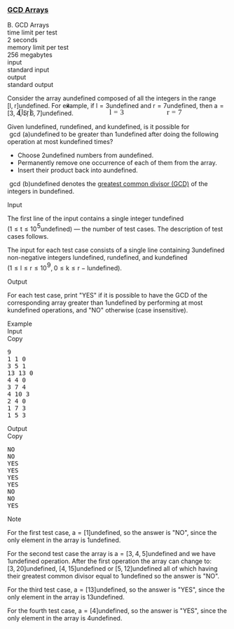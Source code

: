 <h3><a href="https://codeforces.com/contest/1629/problem/B" target="_blank" rel="noopener noreferrer">GCD Arrays</a></h3>
<div class="header"><div class="title">B. GCD Arrays</div><div class="time-limit"><div class="property-title">time limit per test</div>2 seconds</div><div class="memory-limit"><div class="property-title">memory limit per test</div>256 megabytes</div><div class="input-file input-standard"><div class="property-title">input</div>standard input</div><div class="output-file output-standard"><div class="property-title">output</div>standard output</div></div><div><p>Consider the array <span class="MathJax_Preview" style="color: inherit;"><span class="MJXp-math" id="MJXp-Span-1"><span class="MJXp-mi MJXp-italic" id="MJXp-Span-2">a</span></span></span><span class="MathJax MathJax_Processed" id="MathJax-Element-1-Frame" tabindex="0" style=""><nobr><span class="math" id="MathJax-Span-1"><span style="display: inline-block; position: relative; width: 0em; height: 0px; font-size: 122%;"><span style="position: absolute;"><span class="mrow" id="MathJax-Span-2"><span class="mi" id="MathJax-Span-3" style="font-family: MathJax_Math-italic;">a</span></span></span></span></span></nobr></span>undefined composed of all the integers in the range <span class="MathJax_Preview" style="color: inherit;"><span class="MJXp-math" id="MJXp-Span-3"><span class="MJXp-mo" id="MJXp-Span-4" style="margin-left: 0em; margin-right: 0em;">[</span><span class="MJXp-mi MJXp-italic" id="MJXp-Span-5">l</span><span class="MJXp-mo" id="MJXp-Span-6" style="margin-left: 0em; margin-right: 0.222em;">,</span><span class="MJXp-mi MJXp-italic" id="MJXp-Span-7">r</span><span class="MJXp-mo" id="MJXp-Span-8" style="margin-left: 0em; margin-right: 0em;">]</span></span></span><span class="MathJax MathJax_Processed" id="MathJax-Element-2-Frame" tabindex="0" style=""><nobr><span class="math" id="MathJax-Span-4"><span style="display: inline-block; position: relative; width: 0em; height: 0px; font-size: 122%;"><span style="position: absolute;"><span class="mrow" id="MathJax-Span-5"><span class="mo" id="MathJax-Span-6" style="font-family: MathJax_Main;">[</span><span class="mi" id="MathJax-Span-7" style="font-family: MathJax_Math-italic;">l</span><span class="mo" id="MathJax-Span-8" style="font-family: MathJax_Main;">,</span><span class="mi" id="MathJax-Span-9" style="font-family: MathJax_Math-italic; padding-left: 0.179em;">r</span><span class="mo" id="MathJax-Span-10" style="font-family: MathJax_Main;">]</span></span></span></span></span></nobr></span>undefined. For example, if <span class="MathJax_Preview" style="color: inherit;"><span class="MJXp-math" id="MJXp-Span-9"><span class="MJXp-mi MJXp-italic" id="MJXp-Span-10">l</span><span class="MJXp-mo" id="MJXp-Span-11" style="margin-left: 0.333em; margin-right: 0.333em;">=</span><span class="MJXp-mn" id="MJXp-Span-12">3</span></span></span><span class="MathJax MathJax_Processed" id="MathJax-Element-3-Frame" tabindex="0" style=""><nobr><span class="math" id="MathJax-Span-11"><span style="display: inline-block; position: relative; width: 0em; height: 0px; font-size: 122%;"><span style="position: absolute;"><span class="mrow" id="MathJax-Span-12"><span class="mi" id="MathJax-Span-13" style="font-family: MathJax_Math-italic;">l</span><span class="mo" id="MathJax-Span-14" style="font-family: MathJax_Main; padding-left: 0.296em;">=</span><span class="mn" id="MathJax-Span-15" style="font-family: MathJax_Main; padding-left: 0.296em;">3</span></span></span></span></span></nobr></span>undefined and <span class="MathJax_Preview" style="color: inherit;"><span class="MJXp-math" id="MJXp-Span-13"><span class="MJXp-mi MJXp-italic" id="MJXp-Span-14">r</span><span class="MJXp-mo" id="MJXp-Span-15" style="margin-left: 0.333em; margin-right: 0.333em;">=</span><span class="MJXp-mn" id="MJXp-Span-16">7</span></span></span><span class="MathJax MathJax_Processed" id="MathJax-Element-4-Frame" tabindex="0" style=""><nobr><span class="math" id="MathJax-Span-16"><span style="display: inline-block; position: relative; width: 0em; height: 0px; font-size: 122%;"><span style="position: absolute;"><span class="mrow" id="MathJax-Span-17"><span class="mi" id="MathJax-Span-18" style="font-family: MathJax_Math-italic;">r</span><span class="mo" id="MathJax-Span-19" style="font-family: MathJax_Main; padding-left: 0.296em;">=</span><span class="mn" id="MathJax-Span-20" style="font-family: MathJax_Main; padding-left: 0.296em;">7</span></span></span></span></span></nobr></span>undefined, then <span class="MathJax_Preview" style="color: inherit;"><span class="MJXp-math" id="MJXp-Span-17"><span class="MJXp-mi MJXp-italic" id="MJXp-Span-18">a</span><span class="MJXp-mo" id="MJXp-Span-19" style="margin-left: 0.333em; margin-right: 0.333em;">=</span><span class="MJXp-mo" id="MJXp-Span-20" style="margin-left: 0em; margin-right: 0em;">[</span><span class="MJXp-mn" id="MJXp-Span-21">3</span><span class="MJXp-mo" id="MJXp-Span-22" style="margin-left: 0em; margin-right: 0.222em;">,</span><span class="MJXp-mn" id="MJXp-Span-23">4</span><span class="MJXp-mo" id="MJXp-Span-24" style="margin-left: 0em; margin-right: 0.222em;">,</span><span class="MJXp-mn" id="MJXp-Span-25">5</span><span class="MJXp-mo" id="MJXp-Span-26" style="margin-left: 0em; margin-right: 0.222em;">,</span><span class="MJXp-mn" id="MJXp-Span-27">6</span><span class="MJXp-mo" id="MJXp-Span-28" style="margin-left: 0em; margin-right: 0.222em;">,</span><span class="MJXp-mn" id="MJXp-Span-29">7</span><span class="MJXp-mo" id="MJXp-Span-30" style="margin-left: 0em; margin-right: 0em;">]</span></span></span><span class="MathJax MathJax_Processing" id="MathJax-Element-5-Frame" tabindex="0"></span>undefined.</p><p>Given <span class="MathJax_Preview" style="color: inherit;"><span class="MJXp-math" id="MJXp-Span-31"><span class="MJXp-mi MJXp-italic" id="MJXp-Span-32">l</span></span></span><span class="MathJax MathJax_Processing" id="MathJax-Element-6-Frame" tabindex="0"></span>undefined, <span class="MathJax_Preview" style="color: inherit;"><span class="MJXp-math" id="MJXp-Span-33"><span class="MJXp-mi MJXp-italic" id="MJXp-Span-34">r</span></span></span><span class="MathJax MathJax_Processing" id="MathJax-Element-7-Frame" tabindex="0"></span>undefined, and <span class="MathJax_Preview" style="color: inherit;"><span class="MJXp-math" id="MJXp-Span-35"><span class="MJXp-mi MJXp-italic" id="MJXp-Span-36">k</span></span></span><span class="MathJax MathJax_Processing" id="MathJax-Element-8-Frame" tabindex="0"></span>undefined, is it possible for <span class="MathJax_Preview" style="color: inherit;"><span class="MJXp-math" id="MJXp-Span-39"><span class="MJXp-mo" id="MJXp-Span-40" style="margin-left: 0.333em; margin-right: 0.333em;">gcd</span><span class="MJXp-mo" id="MJXp-Span-41" style="margin-left: 0em; margin-right: 0em;">(</span><span class="MJXp-mi MJXp-italic" id="MJXp-Span-42">a</span><span class="MJXp-mo" id="MJXp-Span-43" style="margin-left: 0em; margin-right: 0em;">)</span></span></span><span class="MathJax MathJax_Processing" id="MathJax-Element-9-Frame" tabindex="0"></span>undefined to be greater than <span class="MathJax_Preview" style="color: inherit;"><span class="MJXp-math" id="MJXp-Span-44"><span class="MJXp-mn" id="MJXp-Span-45">1</span></span></span><span class="MathJax MathJax_Processing" id="MathJax-Element-10-Frame" tabindex="0"></span>undefined after doing the following operation at most <span class="MathJax_Preview" style="color: inherit;"><span class="MJXp-math" id="MJXp-Span-46"><span class="MJXp-mi MJXp-italic" id="MJXp-Span-47">k</span></span></span><span class="MathJax MathJax_Processing" id="MathJax-Element-11-Frame" tabindex="0"></span>undefined times? </p><ul> <li> Choose <span class="MathJax_Preview" style="color: inherit;"><span class="MJXp-math" id="MJXp-Span-48"><span class="MJXp-mn" id="MJXp-Span-49">2</span></span></span><span class="MathJax MathJax_Processing" id="MathJax-Element-12-Frame" tabindex="0"></span>undefined numbers from <span class="MathJax_Preview" style="color: inherit;"><span class="MJXp-math" id="MJXp-Span-50"><span class="MJXp-mi MJXp-italic" id="MJXp-Span-51">a</span></span></span><span class="MathJax MathJax_Processing" id="MathJax-Element-13-Frame" tabindex="0"></span>undefined. </li><li> Permanently remove one occurrence of each of them from the array. </li><li> Insert their product back into <span class="MathJax_Preview" style="color: inherit;"><span class="MJXp-math" id="MJXp-Span-52"><span class="MJXp-mi MJXp-italic" id="MJXp-Span-53">a</span></span></span><span class="MathJax MathJax_Processing" id="MathJax-Element-14-Frame" tabindex="0"></span>undefined. </li></ul><p><span class="MathJax_Preview" style="color: inherit;"><span class="MJXp-math" id="MJXp-Span-54"><span class="MJXp-mo" id="MJXp-Span-55" style="margin-left: 0.333em; margin-right: 0.333em;">gcd</span><span class="MJXp-mo" id="MJXp-Span-56" style="margin-left: 0em; margin-right: 0em;">(</span><span class="MJXp-mi MJXp-italic" id="MJXp-Span-57">b</span><span class="MJXp-mo" id="MJXp-Span-58" style="margin-left: 0em; margin-right: 0em;">)</span></span></span><span class="MathJax MathJax_Processing" id="MathJax-Element-15-Frame" tabindex="0"></span>undefined denotes the <a href="https://en.wikipedia.org/wiki/Greatest_common_divisor">greatest common divisor (GCD)</a> of the integers in <span class="MathJax_Preview" style="color: inherit;"><span class="MJXp-math" id="MJXp-Span-59"><span class="MJXp-mi MJXp-italic" id="MJXp-Span-60">b</span></span></span><span class="MathJax MathJax_Processing" id="MathJax-Element-16-Frame" tabindex="0"></span>undefined.</p></div><div class="input-specification"><div class="section-title">Input</div><p>The first line of the input contains a single integer <span class="MathJax_Preview" style="color: inherit;"><span class="MJXp-math" id="MJXp-Span-61"><span class="MJXp-mi MJXp-italic" id="MJXp-Span-62">t</span></span></span><span class="MathJax MathJax_Processing" id="MathJax-Element-17-Frame" tabindex="0"></span>undefined (<span class="MathJax_Preview" style="color: inherit;"><span class="MJXp-math" id="MJXp-Span-63"><span class="MJXp-mn" id="MJXp-Span-64">1</span><span class="MJXp-mo" id="MJXp-Span-65" style="margin-left: 0.333em; margin-right: 0.333em;">≤</span><span class="MJXp-mi MJXp-italic" id="MJXp-Span-66">t</span><span class="MJXp-mo" id="MJXp-Span-67" style="margin-left: 0.333em; margin-right: 0.333em;">≤</span><span class="MJXp-msubsup" id="MJXp-Span-68"><span class="MJXp-mn" id="MJXp-Span-69" style="margin-right: 0.05em;">10</span><span class="MJXp-mn MJXp-script" id="MJXp-Span-70" style="vertical-align: 0.5em;">5</span></span></span></span><span class="MathJax MathJax_Processing" id="MathJax-Element-18-Frame" tabindex="0"></span>undefined) — the number of test cases. The description of test cases follows.</p><p>The input for each test case consists of a single line containing <span class="MathJax_Preview" style="color: inherit;"><span class="MJXp-math" id="MJXp-Span-71"><span class="MJXp-mn" id="MJXp-Span-72">3</span></span></span><span class="MathJax MathJax_Processing" id="MathJax-Element-19-Frame" tabindex="0"></span>undefined non-negative integers <span class="MathJax_Preview" style="color: inherit;"><span class="MJXp-math" id="MJXp-Span-73"><span class="MJXp-mi MJXp-italic" id="MJXp-Span-74">l</span></span></span><span class="MathJax MathJax_Processing" id="MathJax-Element-20-Frame" tabindex="0"></span>undefined, <span class="MathJax_Preview" style="color: inherit;"><span class="MJXp-math" id="MJXp-Span-75"><span class="MJXp-mi MJXp-italic" id="MJXp-Span-76">r</span></span></span><span class="MathJax MathJax_Processing" id="MathJax-Element-21-Frame" tabindex="0"></span>undefined, and <span class="MathJax_Preview" style="color: inherit;"><span class="MJXp-math" id="MJXp-Span-77"><span class="MJXp-mi MJXp-italic" id="MJXp-Span-78">k</span></span></span><span class="MathJax MathJax_Processing" id="MathJax-Element-22-Frame" tabindex="0"></span>undefined (<span class="MathJax_Preview" style="color: inherit;"><span class="MJXp-math" id="MJXp-Span-79"><span class="MJXp-mn" id="MJXp-Span-80">1</span><span class="MJXp-mo" id="MJXp-Span-81" style="margin-left: 0.333em; margin-right: 0.333em;">≤</span><span class="MJXp-mi MJXp-italic" id="MJXp-Span-82">l</span><span class="MJXp-mo" id="MJXp-Span-83" style="margin-left: 0.333em; margin-right: 0.333em;">≤</span><span class="MJXp-mi MJXp-italic" id="MJXp-Span-84">r</span><span class="MJXp-mo" id="MJXp-Span-85" style="margin-left: 0.333em; margin-right: 0.333em;">≤</span><span class="MJXp-msubsup" id="MJXp-Span-86"><span class="MJXp-mn" id="MJXp-Span-87" style="margin-right: 0.05em;">10</span><span class="MJXp-mn MJXp-script" id="MJXp-Span-88" style="vertical-align: 0.5em;">9</span></span><span class="MJXp-mo" id="MJXp-Span-89" style="margin-left: 0em; margin-right: 0.222em;">,</span><span class="MJXp-mspace" id="MJXp-Span-90" style="width: 0.5em; height: 0em;"></span><span class="MJXp-mn" id="MJXp-Span-91">0</span><span class="MJXp-mo" id="MJXp-Span-92" style="margin-left: 0.333em; margin-right: 0.333em;">≤</span><span class="MJXp-mi MJXp-italic" id="MJXp-Span-93">k</span><span class="MJXp-mo" id="MJXp-Span-94" style="margin-left: 0.333em; margin-right: 0.333em;">≤</span><span class="MJXp-mi MJXp-italic" id="MJXp-Span-95">r</span><span class="MJXp-mo" id="MJXp-Span-96" style="margin-left: 0.267em; margin-right: 0.267em;">−</span><span class="MJXp-mi MJXp-italic" id="MJXp-Span-97">l</span></span></span><span class="MathJax MathJax_Processing" id="MathJax-Element-23-Frame" tabindex="0"></span>undefined).</p></div><div class="output-specification"><div class="section-title">Output</div><p>For each test case, print "<span class="tex-font-style-tt">YES</span>" if it is possible to have the GCD of the corresponding array greater than <span class="MathJax_Preview" style="color: inherit;"><span class="MJXp-math" id="MJXp-Span-98"><span class="MJXp-mn" id="MJXp-Span-99">1</span></span></span><span class="MathJax MathJax_Processing" id="MathJax-Element-24-Frame" tabindex="0"></span>undefined by performing at most <span class="MathJax_Preview" style="color: inherit;"><span class="MJXp-math" id="MJXp-Span-100"><span class="MJXp-mi MJXp-italic" id="MJXp-Span-101">k</span></span></span><span class="MathJax MathJax_Processing" id="MathJax-Element-25-Frame" tabindex="0"></span>undefined operations, and "<span class="tex-font-style-tt">NO</span>" otherwise (case insensitive).</p></div><div class="sample-tests"><div class="section-title">Example</div><div class="sample-test"><div class="input"><div class="title">Input<div title="Copy" data-clipboard-target="#id0019027847466753522" id="id004361996682874145" class="input-output-copier">Copy</div></div><pre id="id0019027847466753522"><div class="test-example-line test-example-line-even test-example-line-0">9</div><div class="test-example-line test-example-line-odd test-example-line-1">1 1 0</div><div class="test-example-line test-example-line-even test-example-line-2">3 5 1</div><div class="test-example-line test-example-line-odd test-example-line-3">13 13 0</div><div class="test-example-line test-example-line-even test-example-line-4">4 4 0</div><div class="test-example-line test-example-line-odd test-example-line-5">3 7 4</div><div class="test-example-line test-example-line-even test-example-line-6">4 10 3</div><div class="test-example-line test-example-line-odd test-example-line-7">2 4 0</div><div class="test-example-line test-example-line-even test-example-line-8">1 7 3</div><div class="test-example-line test-example-line-odd test-example-line-9">1 5 3</div></pre></div><div class="output"><div class="title">Output<div title="Copy" data-clipboard-target="#id007198711518822823" id="id005564917743138599" class="input-output-copier">Copy</div></div><pre id="id007198711518822823">NO
NO
YES
YES
YES
YES
NO
NO
YES
</pre></div></div></div><div class="note"><div class="section-title">Note</div><p>For the first test case, <span class="MathJax_Preview" style="color: inherit;"><span class="MJXp-math" id="MJXp-Span-102"><span class="MJXp-mi MJXp-italic" id="MJXp-Span-103">a</span><span class="MJXp-mo" id="MJXp-Span-104" style="margin-left: 0.333em; margin-right: 0.333em;">=</span><span class="MJXp-mo" id="MJXp-Span-105" style="margin-left: 0em; margin-right: 0em;">[</span><span class="MJXp-mn" id="MJXp-Span-106">1</span><span class="MJXp-mo" id="MJXp-Span-107" style="margin-left: 0em; margin-right: 0em;">]</span></span></span><span class="MathJax MathJax_Processing" id="MathJax-Element-26-Frame" tabindex="0"></span>undefined, so the answer is "<span class="tex-font-style-tt">NO</span>", since the only element in the array is <span class="MathJax_Preview" style="color: inherit;"><span class="MJXp-math" id="MJXp-Span-108"><span class="MJXp-mn" id="MJXp-Span-109">1</span></span></span><span class="MathJax MathJax_Processing" id="MathJax-Element-27-Frame" tabindex="0"></span>undefined.</p><p>For the second test case the array is <span class="MathJax_Preview" style="color: inherit;"><span class="MJXp-math" id="MJXp-Span-110"><span class="MJXp-mi MJXp-italic" id="MJXp-Span-111">a</span><span class="MJXp-mo" id="MJXp-Span-112" style="margin-left: 0.333em; margin-right: 0.333em;">=</span><span class="MJXp-mo" id="MJXp-Span-113" style="margin-left: 0em; margin-right: 0em;">[</span><span class="MJXp-mn" id="MJXp-Span-114">3</span><span class="MJXp-mo" id="MJXp-Span-115" style="margin-left: 0em; margin-right: 0.222em;">,</span><span class="MJXp-mn" id="MJXp-Span-116">4</span><span class="MJXp-mo" id="MJXp-Span-117" style="margin-left: 0em; margin-right: 0.222em;">,</span><span class="MJXp-mn" id="MJXp-Span-118">5</span><span class="MJXp-mo" id="MJXp-Span-119" style="margin-left: 0em; margin-right: 0em;">]</span></span></span><span class="MathJax MathJax_Processing" id="MathJax-Element-28-Frame" tabindex="0"></span>undefined and we have <span class="MathJax_Preview" style="color: inherit;"><span class="MJXp-math" id="MJXp-Span-120"><span class="MJXp-mn" id="MJXp-Span-121">1</span></span></span><span class="MathJax MathJax_Processing" id="MathJax-Element-29-Frame" tabindex="0"></span>undefined operation. After the first operation the array can change to: <span class="MathJax_Preview" style="color: inherit;"><span class="MJXp-math" id="MJXp-Span-122"><span class="MJXp-mo" id="MJXp-Span-123" style="margin-left: 0em; margin-right: 0em;">[</span><span class="MJXp-mn" id="MJXp-Span-124">3</span><span class="MJXp-mo" id="MJXp-Span-125" style="margin-left: 0em; margin-right: 0.222em;">,</span><span class="MJXp-mn" id="MJXp-Span-126">20</span><span class="MJXp-mo" id="MJXp-Span-127" style="margin-left: 0em; margin-right: 0em;">]</span></span></span><span class="MathJax MathJax_Processing" id="MathJax-Element-30-Frame" tabindex="0"></span>undefined, <span class="MathJax_Preview" style="color: inherit;"><span class="MJXp-math" id="MJXp-Span-128"><span class="MJXp-mo" id="MJXp-Span-129" style="margin-left: 0em; margin-right: 0em;">[</span><span class="MJXp-mn" id="MJXp-Span-130">4</span><span class="MJXp-mo" id="MJXp-Span-131" style="margin-left: 0em; margin-right: 0.222em;">,</span><span class="MJXp-mn" id="MJXp-Span-132">15</span><span class="MJXp-mo" id="MJXp-Span-133" style="margin-left: 0em; margin-right: 0em;">]</span></span></span><span class="MathJax MathJax_Processing" id="MathJax-Element-31-Frame" tabindex="0"></span>undefined or <span class="MathJax_Preview" style="color: inherit;"><span class="MJXp-math" id="MJXp-Span-134"><span class="MJXp-mo" id="MJXp-Span-135" style="margin-left: 0em; margin-right: 0em;">[</span><span class="MJXp-mn" id="MJXp-Span-136">5</span><span class="MJXp-mo" id="MJXp-Span-137" style="margin-left: 0em; margin-right: 0.222em;">,</span><span class="MJXp-mn" id="MJXp-Span-138">12</span><span class="MJXp-mo" id="MJXp-Span-139" style="margin-left: 0em; margin-right: 0em;">]</span></span></span><span class="MathJax MathJax_Processing" id="MathJax-Element-32-Frame" tabindex="0"></span>undefined all of which having their greatest common divisor equal to <span class="MathJax_Preview" style="color: inherit;"><span class="MJXp-math" id="MJXp-Span-140"><span class="MJXp-mn" id="MJXp-Span-141">1</span></span></span><span class="MathJax MathJax_Processing" id="MathJax-Element-33-Frame" tabindex="0"></span>undefined so the answer is "<span class="tex-font-style-tt">NO</span>".</p><p>For the third test case, <span class="MathJax_Preview" style="color: inherit;"><span class="MJXp-math" id="MJXp-Span-142"><span class="MJXp-mi MJXp-italic" id="MJXp-Span-143">a</span><span class="MJXp-mo" id="MJXp-Span-144" style="margin-left: 0.333em; margin-right: 0.333em;">=</span><span class="MJXp-mo" id="MJXp-Span-145" style="margin-left: 0em; margin-right: 0em;">[</span><span class="MJXp-mn" id="MJXp-Span-146">13</span><span class="MJXp-mo" id="MJXp-Span-147" style="margin-left: 0em; margin-right: 0em;">]</span></span></span><span class="MathJax MathJax_Processing" id="MathJax-Element-34-Frame" tabindex="0"></span>undefined, so the answer is "<span class="tex-font-style-tt">YES</span>", since the only element in the array is <span class="MathJax_Preview" style="color: inherit;"><span class="MJXp-math" id="MJXp-Span-148"><span class="MJXp-mn" id="MJXp-Span-149">13</span></span></span><span class="MathJax MathJax_Processing" id="MathJax-Element-35-Frame" tabindex="0"></span>undefined.</p><p>For the fourth test case, <span class="MathJax_Preview" style="color: inherit;"><span class="MJXp-math" id="MJXp-Span-150"><span class="MJXp-mi MJXp-italic" id="MJXp-Span-151">a</span><span class="MJXp-mo" id="MJXp-Span-152" style="margin-left: 0.333em; margin-right: 0.333em;">=</span><span class="MJXp-mo" id="MJXp-Span-153" style="margin-left: 0em; margin-right: 0em;">[</span><span class="MJXp-mn" id="MJXp-Span-154">4</span><span class="MJXp-mo" id="MJXp-Span-155" style="margin-left: 0em; margin-right: 0em;">]</span></span></span><span class="MathJax MathJax_Processing" id="MathJax-Element-36-Frame" tabindex="0"></span>undefined, so the answer is "<span class="tex-font-style-tt">YES</span>", since the only element in the array is <span class="MathJax_Preview" style="color: inherit;"><span class="MJXp-math" id="MJXp-Span-156"><span class="MJXp-mn" id="MJXp-Span-157">4</span></span></span><span class="MathJax MathJax_Processing" id="MathJax-Element-37-Frame" tabindex="0"></span>undefined.</p></div>